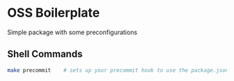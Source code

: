 # OSS Boilerplate

Simple package with some preconfigurations

## Shell Commands

```sh
make precommit    # sets up your precommit hook to use the package.json script
```
